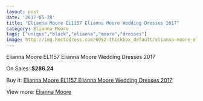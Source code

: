 ```yaml
---
layout: post
date: '2017-05-28'
title: "Elianna Moore EL1157 Elianna Moore Wedding Dresses 2017"
category: Elianna Moore
tags: ["unique","black","elianna","moore","dresses"]
image: http://img.hectodress.com/6052-thickbox_default/elianna-moore-el1157-elianna-moore-wedding-dresses-2013.jpg
---
```

Elianna Moore EL1157 Elianna Moore Wedding Dresses 2017

On Sales: **$286.24**
<a href="https://www.hectodress.com/elianna-moore/2960-elianna-moore-el1157-elianna-moore-wedding-dresses-2013.html"><amp-img layout="responsive" width="600" height="600" src="//img.hectodress.com/6052-thickbox_default/elianna-moore-el1157-elianna-moore-wedding-dresses-2013.jpg" alt="Elianna Moore EL1157 Elianna Moore Wedding Dresses 2017 0" /></a>
<a href="https://www.hectodress.com/elianna-moore/2960-elianna-moore-el1157-elianna-moore-wedding-dresses-2013.html"><amp-img layout="responsive" width="600" height="600" src="//img.hectodress.com/6054-thickbox_default/elianna-moore-el1157-elianna-moore-wedding-dresses-2013.jpg" alt="Elianna Moore EL1157 Elianna Moore Wedding Dresses 2017 1" /></a>
<a href="https://www.hectodress.com/elianna-moore/2960-elianna-moore-el1157-elianna-moore-wedding-dresses-2013.html"><amp-img layout="responsive" width="600" height="600" src="//img.hectodress.com/6053-thickbox_default/elianna-moore-el1157-elianna-moore-wedding-dresses-2013.jpg" alt="Elianna Moore EL1157 Elianna Moore Wedding Dresses 2017 2" /></a>

Buy it: [Elianna Moore EL1157 Elianna Moore Wedding Dresses 2017](https://www.hectodress.com/elianna-moore/2960-elianna-moore-el1157-elianna-moore-wedding-dresses-2013.html "Elianna Moore EL1157 Elianna Moore Wedding Dresses 2017")

View more: [Elianna Moore](https://www.hectodress.com/52-elianna-moore "Elianna Moore")